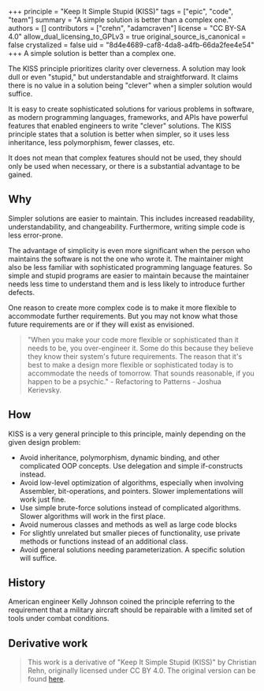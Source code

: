 +++
principle = "Keep It Simple Stupid (KISS)"
tags = ["epic", "code", "team"]
summary = "A simple solution is better than a complex one."
authors = []
contributors = ["crehn", "adamcraven"]
license = "CC BY-SA 4.0"
allow_dual_licensing_to_GPLv3 = true
original_source_is_canonical = false
crystalized = false
uid = "8d4e4689-caf8-4da8-a4fb-66da2fee4e54"
+++
A simple solution is better than a complex one.

The KISS principle prioritizes clarity over cleverness. A solution may look dull or even "stupid," but understandable and straightforward. It claims there is no value in a solution being "clever" when a simpler solution would suffice.

It is easy to create sophisticated solutions for various problems in software, as modern programming languages, frameworks, and APIs have powerful features that enabled engineers to write "clever" solutions. The KISS principle states that a solution is better when simpler, so it uses less inheritance, less polymorphism, fewer classes, etc.

It does not mean that complex features should not be used, they should only be used when necessary, or there is a substantial advantage to be gained.

## Why

Simpler solutions are easier to maintain. This includes increased readability, understandability, and changeability. Furthermore, writing simple code is less error-prone.

The advantage of simplicity is even more significant when the person who maintains the software is not the one who wrote it. The maintainer might also be less familiar with sophisticated programming language features. So simple and stupid programs are easier to maintain because the maintainer needs less time to understand them and is less likely to introduce further defects.

One reason to create more complex code is to make it more flexible to accommodate further requirements. But you may not know what those future requirements are or if they will exist as envisioned.

> "When you make your code more flexible or sophisticated than it needs to be, you over-engineer it. Some do this because they believe they know their system's future requirements. The reason that it's best to make a design more flexible or sophisticated today is to accommodate the needs of tomorrow. That sounds reasonable, if you happen to be a psychic." - Refactoring to Patterns - Joshua Kerievsky.


## How

KISS is a very general principle to this principle, mainly depending on the given design problem:

  * Avoid inheritance, polymorphism, dynamic binding, and other complicated OOP concepts. Use delegation and simple if-constructs instead.
  * Avoid low-level optimization of algorithms, especially when involving Assembler, bit-operations, and pointers. Slower implementations will work just fine.
  * Use simple brute-force solutions instead of complicated algorithms. Slower algorithms will work in the first place.
  * Avoid numerous classes and methods as well as large code blocks
  * For slightly unrelated but smaller pieces of functionality, use private methods or functions instead of an additional class.
  * Avoid general solutions needing parameterization. A specific solution will suffice.


## History

American engineer Kelly Johnson coined the principle referring to the requirement that a military aircraft should be repairable with a limited set of tools under combat conditions.

## Derivative work

> This work is a derivative of "Keep It Simple Stupid (KISS)" by Christian Rehn, originally licensed under CC BY 4.0. The original version can be found [here](http://principles-wiki.net/principles:keep_it_simple_stupid?rev=1630269194).